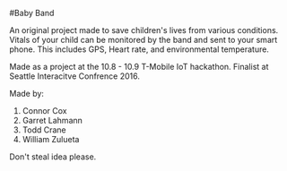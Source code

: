 #Baby Band

An original project made to save children's lives from various conditions. Vitals of your child can be monitored by the band and sent to your smart phone. This includes GPS, Heart rate, and environmental temperature.

Made as a project at the 10.8 - 10.9 T-Mobile IoT hackathon. Finalist at Seattle Interacitve Confrence 2016. 

Made by:
<ol>
<li>Connor Cox</li> 
<li>Garret Lahmann</li>
<li>Todd Crane</li>
<li>William Zulueta</li>
 </ol>
  
  Don't steal idea please.
